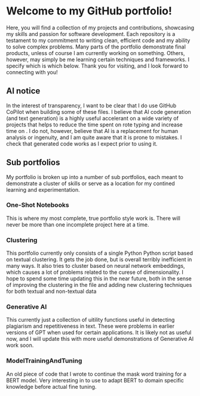 # Welcome to my GitHub portfolio!

Here, you will find a collection of my projects and contributions, showcasing my skills and passion for software development. Each repository is a testament to my commitment to writing clean, efficient code and my ability to solve complex problems. Many parts of the portfolio demonstrate final products, unless of course I am currently working on something. Others, however, may simply be me learning certain techniques and frameworks. I specify which is which below. Thank you for visiting, and I look forward to connecting with you!

## AI notice

In the interest of transparency, I want to be clear that I do use GitHub CoPilot when building some of these files. I believe that AI code generation (and text generation) is a highly useful accelerant on a wide variety of projects that helps to reduce the time spent on rote typing and increase time on . I do not, however, believe that AI is a replacement for human analysis or ingenuity, and I am quite aware that it is prone to mistakes. I check that generated code works as I expect prior to using it.

## Sub portfolios
My portfolio is broken up into a number of sub portfolios, each meant to demonstrate a cluster of skills or serve as a location for my contined learning and experimentation.

### One-Shot Notebooks
This is where my most complete, true portfolio style work is. There will never be more than one incomplete project here at a time.

### Clustering
This portfolio currently only consists of a single Python Python script based on textual clustering. It gets the job done, but is overall terribly inefficient in many ways. It also tries to cluster based on neural network embeddings, which causes a lot of problems related to the curese of dimensionality. I hope to spend some time updating this in the near future, both in the sense of improving the clustering in the file and adding new clustering techniques for both textual and non-textual data

### Generative AI
This currently just a collection of uitility functions useful in detecting plagiarism and repetitiveness in text. These were problems in earlier versions of GPT when used for certain applications. It is likely not as useful now, and I will update this with more useful demonstrations of Generative AI work soon.

### ModelTrainingAndTuning
An old piece of code that I wrote to continue the mask word training for a BERT model. Very interesting in to use to adapt BERT to domain specific knowledge before actual fine tuning.
